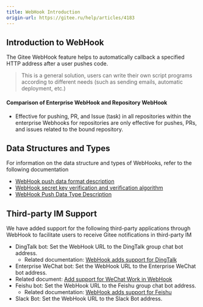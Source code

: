 ```yaml
---
title: WebHook Introduction
origin-url: https://gitee.ru/help/articles/4183
---
```


## Introduction to WebHook

The Gitee WebHook feature helps to automatically callback a specified HTTP address after a user pushes code.

> This is a general solution, users can write their own script programs according to different needs (such as sending emails, automatic deployment, etc.)

#### Comparison of Enterprise WebHook and Repository WebHook

- Effective for pushing, PR, and Issue (task) in all repositories within the enterprise
Webhooks for repositories are only effective for pushes, PRs, and issues related to the bound repository.

## Data Structures and Types

For information on the data structure and types of WebHooks, refer to the following documentation

- [WebHook push data format description](/help/articles/4186)
- [WebHook secret key verification and verification algorithm](/help/articles/4290)
- [WebHook Push Data Type Description](/help/articles/4271)

## Third-party IM Support

We have added support for the following third-party applications through WebHook to facilitate users to receive Gitee notifications in third-party IM

- DingTalk bot: Set the WebHook URL to the DingTalk group chat bot address.
  - Related documentation: [WebHook adds support for DingTalk](/help/articles/4135)
- Enterprise WeChat bot: Set the WebHook URL to the Enterprise WeChat bot address.
- Related document: [Add support for WeChat Work in WebHook](/help/articles/4296)
- Feishu bot: Set the WebHook URL to the Feishu group chat bot address.
  - Related documentation: [WebHook adds support for Feishu](/help/articles/4297)
- Slack Bot: Set the WebHook URL to the Slack Bot address.